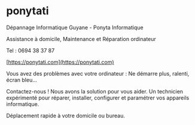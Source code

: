 # ponytati
Dépannage Informatique Guyane - Ponyta Informatique

Assistance à domicile, Maintenance et Réparation ordinateur

Tel : 0694 38 37 87

[https://ponytati.com](https://ponytati.com)

Vous avez des problèmes avec votre ordinateur :
Ne démarre plus, ralenti, écran bleu...

Contactez-nous ! Nous avons la solution pour vous aider.
Un technicien expérimenté pour réparer, installer, configurer et paramétrer vos appareils informatique.

Déplacement rapide à votre domicile ou bureau.
